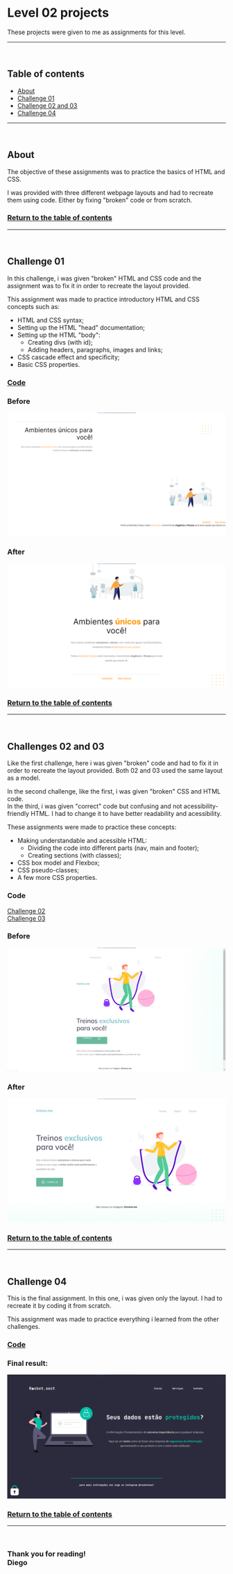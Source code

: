 # **Level 02 projects**
These projects were given to me as assignments for this level.

---
<br/>

## Table of contents
- [About](#about)
- [Challenge 01](#challenge-01)
- [Challenge 02 and 03](#challenges-02-and-03)
- [Challenge 04](#challenge-04)

---
<br/>

## About
The objective of these assignments was to practice the basics of HTML and CSS.

I was provided with three different webpage layouts and had to recreate them using code. Either by fixing "broken" code or from scratch.

### [Return to the table of contents](#table-of-contents)

---
<br/>

## Challenge 01
In this challenge, i was given "broken" HTML and CSS code and the assignment was to fix it in order to recreate the layout provided.

This assignment was made to practice introductory HTML and CSS concepts such as:
- HTML and CSS syntax;
- Setting up the HTML "head" documentation;
- Setting up the HTML "body":
	- Creating divs (with id);
	- Adding headers, paragraphs, images and links;
- CSS cascade effect and specificity;
- Basic CSS properties.

### [Code](./Challenge%2001/)

### Before
![Before](./Challenge%2001/Layout/Challenge_01_before.png)

### After
![After](./Challenge%2001/Layout/Challenge_01.png)

### [Return to the table of contents](#table-of-contents)

---
<br/>

## Challenges 02 and 03
Like the first challenge, here i was given "broken" code and had to fix it in order to recreate the layout provided. Both 02 and 03 used the same layout as a model.

In the second challenge, like the first, i was given "broken" CSS and HTML code.</br> 
In the third, i was given "correct" code but confusing and not acessibility-friendly HTML. I had to change it to have better readability and acessibility.

These assignments were made to practice these concepts:
- Making understandable and acessible HTML:
	- Dividing the code into different parts (nav, main and footer);
	- Creating sections (with classes);
- CSS box model and Flexbox;
- CSS pseudo-classes;
- A few more CSS properties.

### Code
[Challenge 02](./Challenge%2002/)<br/>
[Challenge 03](./Challenge%2003/)

### Before
![Before](./Challenge%2002/Layout/Challenge_02_before.png)

### After
![After](./Challenge%2002/Layout/Challenge_02.png)

### [Return to the table of contents](#table-of-contents)

---
<br/>

## Challenge 04
This is the final assignment. In this one, i was given only the layout. I had to recreate it by coding it from scratch.

This assignment was made to practice everything i learned from the other challenges.

### [Code](./Challenge%2004/)

### Final result:
![Final result](./Challenge%2004/Layout/Challenge_04.png)

### [Return to the table of contents](#table-of-contents)

---
<br/>

### **Thank you for reading!**<br/>Diego
